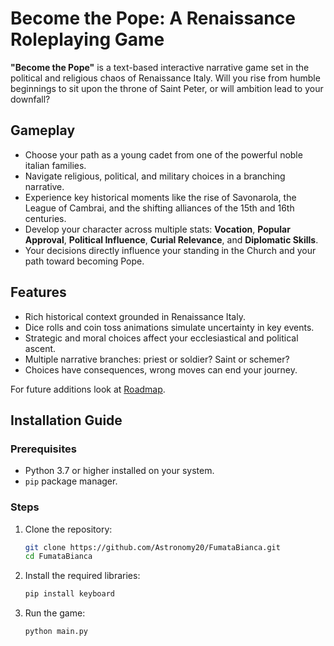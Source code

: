 # Become the Pope: A Renaissance Roleplaying Game
**"Become the Pope"** is a text-based interactive narrative game set in the political and religious chaos of Renaissance Italy. Will you rise from humble beginnings to sit upon the throne of Saint Peter, or will ambition lead to your downfall?

## Gameplay
- Choose your path as a young cadet from one of the powerful noble italian families.
- Navigate religious, political, and military choices in a branching narrative.
- Experience key historical moments like the rise of Savonarola, the League of Cambrai, and the shifting alliances of the 15th and 16th centuries.
- Develop your character across multiple stats: **Vocation**, **Popular Approval**, **Political Influence**, **Curial Relevance**, and **Diplomatic Skills**.
- Your decisions directly influence your standing in the Church and your path toward becoming Pope.

## Features
- Rich historical context grounded in Renaissance Italy.
- Dice rolls and coin toss animations simulate uncertainty in key events.
- Strategic and moral choices affect your ecclesiastical and political ascent.
- Multiple narrative branches: priest or soldier? Saint or schemer?
- Choices have consequences, wrong moves can end your journey.

For future additions look at [Roadmap](https://github.com/Astronomy20/FumataBianca/blob/master/FUTURE_ADDITIONS.md).

## Installation Guide

### Prerequisites

- Python 3.7 or higher installed on your system.
- `pip` package manager.

### Steps

1. Clone the repository:

   ```bash
   git clone https://github.com/Astronomy20/FumataBianca.git
   cd FumataBianca

2. Install the required libraries:
    
    ```bash
    pip install keyboard

3. Run the game:
    ```bash
    python main.py
